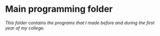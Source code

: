# Main programming folder

*This folder contains the programs that I made before and during the first year of my college.*